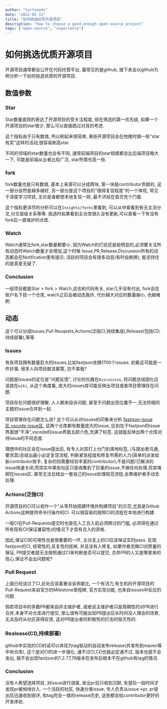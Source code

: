 ```yaml
---
author: "Certseeds"
date: "2022-02-13"
title: "如何挑选优质开源项目"
description: "how to choose a good-enough open-source project"
tags: ["open-source", "experience"]
---
```


# 如何挑选优质开源项目

开源项目通常都会公开在代码托管平台, 最常见的是github, 接下来会以github为例分析一下如何挑选优质的开源项目.

## 数值参数

### Star

Star数量直观的表达了开源项目的受关注程度, 排在筛选的第一优先级, 如果一个开源项目的star很少, 那么可以直接跳过对其的考虑.

这个指标由于只有数值, 所以刷起来很简单, 某些开源项目会在地推时搞一些"star有奖"这样的活动,很容易刷高star.

不同的领域的star数量也会有不同, 通常前端项目的star规模都会比后端项目略大一下, 可能是前端从业者比较广泛, star热情也高一些.

### fork

fork数量也是只有数值, 基本上来源可以分成两块, 第一块是contributor贡献的, 这一部分自然是越多越好, 另一部分是这个项目的"值得复现程度"的一个体现, 常见于深度学习项目, 无论是谁都想本地复现一把, 最不济挂在首页充个门面.

这个指标更详尽的分析可以在`Insights/forks`里看到, 可以从中查看到有无主流分叉,分叉层级关系等等. 挑选时如果看到主仓库很久没有更新,可以查看一下有没有fork后一直维护的仓库.

### Watch

Watch通常比fork,star数量都要小, 因为Watch的打扰还是挺明显的,必须要关注所有动态时Watch数量才会增加,这个时候 Issue,PR,Release,Discussion所有的动态都会在Notification里有提示, 活跃的项目会有很多动态(有时会刷屏), 能坚持住的是真爱无疑了.

### Conclusion

一般项目都是Star > fork > Watch,这也和代码有关, star几乎没有付出, fork会在账户名下挂一个仓库, watch之后会被动态轰炸, 代价越大对应的数量越小, 也越难刷.

## 动态

这个可以分成Issues,Pull Reuqests,Actions(泛指CI,持续集成),Release(包括CD,持续部署),等等

### Issues

有些项目拥有数量巨大的Issues,比如fastjson坐拥1700个issues. 初看这可能是一件好事, 很多人向项目献言献策, 岂不美哉?

问题是Issues的定位是"问题反馈", 讨论的位置在`Discussion`, 将问题总结固化应该放在`wiki`, 从这个角度看, 庞大的issues库可能反映出项目或者项目管理存在问题.

项目存在问题很好理解, 人人都来投诉问题, 甚至于问题出现位置不一,无法将相同主题的issue合并到一起.

项目管理存在问题怎么说? 这个可以从对issues的印象来分析.[fastjson-issue区](https://github.com/alibaba/fastjson/issues),[vscode-issue区](https://github.com/microsoft/vscode/issues), 这两个仓库都有数量庞大的issue, 区别在于fastjson的issue界面很"干净",vscode的issue界面五颜六色,充满了标签. 这就能反映出两个仓库对待issue的不同态度.

理想中的社区会在issue提出后, 有专人对其打上分门别类地标签, (与提出者沟通,要求其)总结出最小必定复现流程, 判断紧急程度和修复所需的人力(简单的派发给新contributor练手, 复杂的则需要经验丰富的contributor),不是问题/已解决的issue快速关闭;而现实中某些社区只是收集到了巨量的issue,不做任何处理,将其堆砌在issues区, 甚至无法总结出一套自己的issue处理规范流程,全靠维护者手动去处理.

### Actions(泛指CI)

开源项目的CI可以视作一个"从零开始搭建环境并构建项目"的示范,尤其是Github Actions这种提供命令行操作的CI. 可以很容易的按照CI的流程在本地进行构建.

一般CI在Pull-Requests提交时也是在人工合入前必须跨过的门槛, 必须得在通过所有现有CI(保证兼容性)的情况下才具有合入的资格.

因此,保证CI的可用性也是很重要的一环, 主分支上的CI应该保证实时pass. 反观fastjson的CI, 经常性的,反复性的挂掉, 并且没有人修复, 如果作者忽略CI对质量的保证, PR提交者就无法按照通过CI来判断是否可以提交, 合并PR的人又是哪里来的信心,保证不会出问题呢?

### Pull Request

上面已经谈过了CI,此处应该着重谈谈贡献比, 一个有活力,有生机的开源项目的Pull-Request来自官方的Milestone里程碑, 官方实现功能, 也来自issues中反应的问题.

倘若项目中的多数PR都来自非主维护者, 或者说主维护者只是周期性的对PR进行合并,本身不对仓库进行提交, 那么很有可能出现PR提出后长时间没人理会的场景, 无法及时从社区获得反馈, 这对PR提出者的积极性的打击时毁灭性的.

### Realease(CD,持续部署)

github中实现的CD的话可以体现为tag驱动的自动发布release(并发布到maven等中央仓库), 这个是对CI的进一步强化, 通不过CI,CD也就必定通不过, 版本也就不会发出, 就不会出现fastjson的1.2.77,78版本在发布后根本不在github有tag的情况.

### Conclusion

没有人希望选择项目, 对issue进行调查, 发出pr后只收到沉默, 失望后一段时间才发现pr被悄悄合入. 一个活跃的社区, 快速分类issue, 专人负责从issue->pr, pr提出后迅速收到锐评, 和tag完全一致的release历史, 这些都会给contributor更好的开发体验.